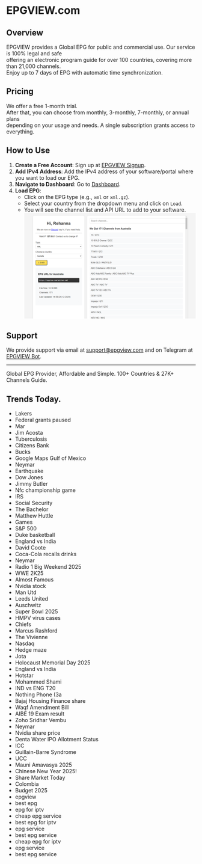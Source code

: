 # EPGVIEW.com



## Overview
EPGVIEW provides a Global EPG for public and commercial use. Our service is 100% legal and safe\
offering an electronic program guide for over 100 countries, covering more than 21,000 channels.\
Enjoy up to 7 days of EPG with automatic time synchronization.

## Pricing
We offer a free 1-month trial. \
After that, you can choose from monthly, 3-monthly, 7-monthly, or annual plans \
depending on your usage and needs. A single subscription grants access to everything.

## How to Use
1. **Create a Free Account**: Sign up at [EPGVIEW Signup](https://epgview.com/signup.php).
2. **Add IPv4 Address**: Add the IPv4 address of your software/portal where you want to load our EPG.
3. **Navigate to Dashboard**: Go to [Dashboard](https://epgview.com/dashboard.php).
4. **Load EPG**:
   - Click on the EPG type (e.g., `xml` or `xml.gz`).
   - Select your country from the dropdown menu and click on `Load`.
   - You will see the channel list and API URL to add to your software.
![EPGVIEW](img/dashboard.png)
## Support
We provide support via email at [support@epgview.com](mailto:support@epgview.com) and on Telegram at [EPGVIEW Bot](https://t.me/epgview_bot).

---

Global EPG Provider, Affordable and Simple. 100+ Countries & 27K+ Channels Guide.

## Trends Today.

- Lakers
- Federal grants paused
- Mar
- Jim Acosta
- Tuberculosis
- Citizens Bank
- Bucks
- Google Maps Gulf of Mexico
- Neymar
- Earthquake
- Dow Jones
- Jimmy Butler
- Nfc championship game
- IRS
- Social Security
- The Bachelor
- Matthew Huttle
- Games
- S&P 500
- Duke basketball
- England vs India
- David Coote
- Coca-Cola recalls drinks
- Neymar
- Radio 1 Big Weekend 2025
- WWE 2K25
- Almost Famous
- Nvidia stock
- Man Utd
- Leeds United
- Auschwitz
- Super Bowl 2025
- HMPV virus cases
- Chiefs
- Marcus Rashford
- The Vivienne
- Nasdaq
- Hedge maze
- Jota
- Holocaust Memorial Day 2025
- England vs India
- Hotstar
- Mohammed Shami
- IND vs ENG T20
- Nothing Phone (3a
- Bajaj Housing Finance share
- Waqf Amendment Bill
- AIBE 19 Exam result
- Zoho Sridhar Vembu
- Neymar
- Nvidia share price
- Denta Water IPO Allotment Status
- ICC
- Guillain-Barre Syndrome
- UCC
- Mauni Amavasya 2025
- Chinese New Year 2025!
- Share Market Today
- Colombia
- Budget 2025
- epgview
- best epg
- epg for iptv
- cheap epg service
- best epg for iptv
- epg service
- best epg service
- cheap epg for iptv
- epg service
- best epg service
